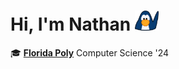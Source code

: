 # Hi, I'm Nathan <img height="32" alt="Penguin Waving" src="img/penguinwavinganim.webp" />

<!--**`Aspiring software engineer & computer scientist`**-->

:mortar_board: [**Florida Poly**][poly] Computer Science '24 

[poly]: https://floridapoly.edu/

<!--##
- - -

<details>
<summary>:pushpin: More about me</summary>
    
## Skills

:man_technologist:		**C++**, C  
:snake:					**Python**, NumPy, pandas, matplotlib  
:coffee:                **Java**, JavaFX  
:musical_score:         **C#**, WPF, XAML  
:art:			        **Photoshop**, Premiere Pro, Figma

Currently Learning

:memo:      Data Structures  
:memo:      Algorithm Design & Analysis  
:memo:      Bash, UNIX command line, and Vim  

- - -

<a href="https://www.linkedin.com/in/nathanbodie/">
    <img height="32" align="left" alt="LinkedIn" src="img/icons/linkedin.png" />    
</a>
    
</details>
-->

